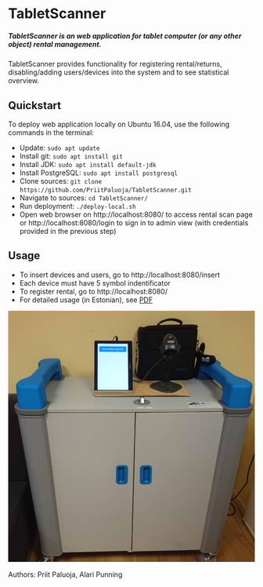 # TabletScanner

##### TabletScanner is an web application for tablet computer (or any other object) rental management.
 
TabletScanner provides functionality for registering rental/returns, disabling/adding users/devices into the system and to see statistical overview.

## Quickstart
To deploy web application locally on Ubuntu 16.04, use the following commands in the terminal:
* Update: `sudo apt update`
* Install git: `sudo apt install git`
* Install JDK: `sudo apt install default-jdk`
* Install PostgreSQL: `sudo apt install postgresql`
* Clone sources: `git clone https://github.com/PriitPaluoja/TabletScanner.git`
* Navigate to sources: `cd TabletScanner/`
* Run deployment: `./deploy-local.sh`
* Open web browser on http://localhost:8080/ to access rental scan page or http://localhost:8080/login to sign in to admin view (with credentials provided in the previous step)
## Usage
* To insert devices and users, go to http://localhost:8080/insert 
* Each device must have 5 symbol indentificator
* To register rental, go to http://localhost:8080/
* For detailed usage (in Estonian), see [PDF](https://github.com/PriitPaluoja/TabletScanner/Seadmete_laenutamine_ja_tagastamine.pdf)


![example](https://github.com/PriitPaluoja/TabletScanner/blob/master/usage.jpg)

Authors: Priit Paluoja, Alari Punning